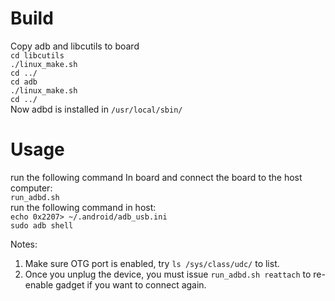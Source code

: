 # Build
Copy adb and libcutils to board  
`cd libcutils`  
`./linux_make.sh`  
`cd ../`  
`cd adb`  
`./linux_make.sh`  
`cd ../`  
Now adbd is installed in `/usr/local/sbin/`  

# Usage
run the following command In board and connect the board to the host computer:  
`run_adbd.sh`  
run the following command in host:  
`echo 0x2207> ~/.android/adb_usb.ini`  
`sudo adb shell`  

Notes:  
1. Make sure OTG port is enabled, try `ls /sys/class/udc/` to list.  
2. Once you unplug the device, you must issue `run_adbd.sh reattach` to re-enable gadget if you want to connect again.